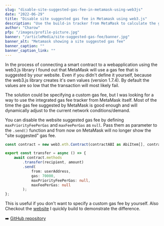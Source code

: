 ```yaml
---
slug: "disable-site-suggested-gas-fee-in-metamask-using-web3js"
date: "2022-06-29"
title: "Disable site suggested gas fee in Metamask using web3.js"
description: "Use the build-in tracker from MetaMask to calculate the gas fee for transactions and avoid the site suggested gas fee from web3.js."
author: "Charow"
pfp: "/images/profile-picture.jpg"
banner: "/articleMedia/site-suggested-gas-fee/banner.jpg"
banner_alt: "Metamask showing a site suggested gas fee"
banner_caption: ""
banner_caption_link: ""
---
```


In the process of connecting a smart contract to a webapplication using the web3.js library I found out that MetaMask will use a gas fee that is suggested by your website. Even if you didn't define it yourself, because the web3.js library creates it's own values (version 1.7.4). By default the values are so low that the transaction will most likely fail. 

The solution could be specifying a custom gas fee, but I was looking for a way to use the integrated gas fee tracker from MetaMask itself. Most of the time the gas fee suggested by MetaMask is good enough and will dynamically adjust to the current network conditions/demand.

You can disable the website suggested gas fee by defining `maxPriorityFeePerGas` and `maxFeePerGas` as `null`. Pass them as parameter to the `.send()` function and from now on MetaMask will no longer show the "site suggested" gas fee.

```ts
const contract = new web3.eth.Contract(contractABI as AbiItem[], contractAddress as string);

export const transfer = async () => {
    await contract.methods
        .transfer(recipient, amount)
        .send(
            from: userAddress, 
            gas: 70000, 
            maxPriorityFeePerGas: null, 
            maxFeePerGas: null
        );
};
```

This is useful if you don't want to specify a custom gas fee by yourself. Also Checkout the [website](https://charowdev.github.io/blog--disable-site-suggested-gas-fee-in-metamask-using-web3js/) I quickly build to demonstrate the difference.

➡️ [GitHub repository](https://github.com/charowdev/blog--disable-site-suggested-gas-fee-in-metamask-using-web3js)